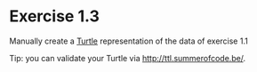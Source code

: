 # Exercise 1.3

Manually create a [Turtle](https://www.w3.org/TR/turtle/) representation of the data of exercise 1.1

Tip: you can validate your Turtle via http://ttl.summerofcode.be/.
